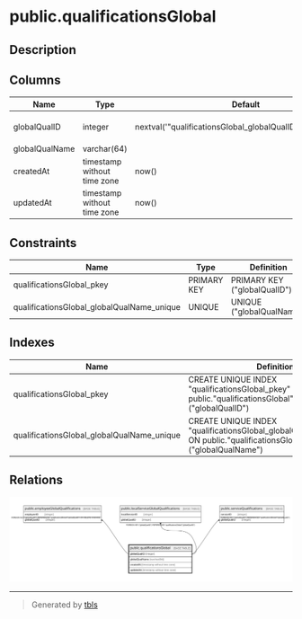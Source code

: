 # public.qualificationsGlobal

## Description

## Columns

| Name | Type | Default | Nullable | Children | Parents | Comment |
| ---- | ---- | ------- | -------- | -------- | ------- | ------- |
| globalQualID | integer | nextval('"qualificationsGlobal_globalQualID_seq"'::regclass) | false | [public.employeeGlobalQualifications](public.employeeGlobalQualifications.md) [public.localServiceGlobalQualifications](public.localServiceGlobalQualifications.md) [public.serviceQualifications](public.serviceQualifications.md) |  |  |
| globalQualName | varchar(64) |  | false |  |  |  |
| createdAt | timestamp without time zone | now() | false |  |  |  |
| updatedAt | timestamp without time zone | now() | false |  |  |  |

## Constraints

| Name | Type | Definition |
| ---- | ---- | ---------- |
| qualificationsGlobal_pkey | PRIMARY KEY | PRIMARY KEY ("globalQualID") |
| qualificationsGlobal_globalQualName_unique | UNIQUE | UNIQUE ("globalQualName") |

## Indexes

| Name | Definition |
| ---- | ---------- |
| qualificationsGlobal_pkey | CREATE UNIQUE INDEX "qualificationsGlobal_pkey" ON public."qualificationsGlobal" USING btree ("globalQualID") |
| qualificationsGlobal_globalQualName_unique | CREATE UNIQUE INDEX "qualificationsGlobal_globalQualName_unique" ON public."qualificationsGlobal" USING btree ("globalQualName") |

## Relations

![er](public.qualificationsGlobal.svg)

---

> Generated by [tbls](https://github.com/k1LoW/tbls)

